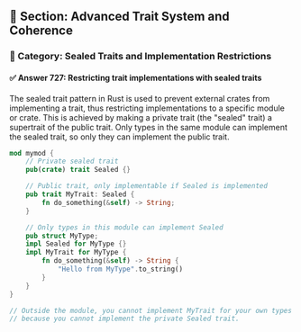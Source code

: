 ## 📘 Section: Advanced Trait System and Coherence  
### 🔹 Category: Sealed Traits and Implementation Restrictions  
#### ✅ Answer 727: Restricting trait implementations with sealed traits

The sealed trait pattern in Rust is used to prevent external crates from implementing a trait, thus restricting implementations to a specific module or crate. This is achieved by making a private trait (the "sealed" trait) a supertrait of the public trait. Only types in the same module can implement the sealed trait, so only they can implement the public trait.

```rust
mod mymod {
    // Private sealed trait
    pub(crate) trait Sealed {}

    // Public trait, only implementable if Sealed is implemented
    pub trait MyTrait: Sealed {
        fn do_something(&self) -> String;
    }

    // Only types in this module can implement Sealed
    pub struct MyType;
    impl Sealed for MyType {}
    impl MyTrait for MyType {
        fn do_something(&self) -> String {
            "Hello from MyType".to_string()
        }
    }
}

// Outside the module, you cannot implement MyTrait for your own types
// because you cannot implement the private Sealed trait.
```
